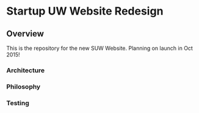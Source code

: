 Startup UW Website Redesign
==================

## Overview

This is the repository for the new SUW Website. Planning on launch in Oct 2015!

### Architecture

### Philosophy

### Testing
